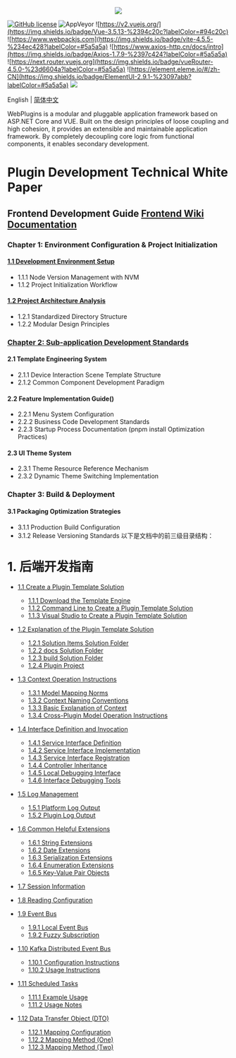<p align="center" dir="auto">
  <a href="https://opensource.ganweicloud.com" rel="nofollow">
    <img style="max-width:100%;" src="https://github.com/ganweisoft/WebPlugins/blob/main/src/logo.jpg">
  </a>
</p>

[![GitHub license](https://camo.githubusercontent.com/5eaf3ed8a7e8ccb15c21d967b8635ac79e8b1865da3a5ccf78d2572a3e10738a/68747470733a2f2f696d672e736869656c64732e696f2f6769746875622f6c6963656e73652f646f746e65742f6173706e6574636f72653f636f6c6f723d253233306230267374796c653d666c61742d737175617265)](https://github.com/ganweisoft/WebPlugins/blob/main/LICENSE) ![AppVeyor](https://ci.appveyor.com/api/projects/status/v8gfh6pe2u2laqoa?svg=true) ![https://v2.vuejs.org/](https://img.shields.io/badge/Vue-3.5.13-%2394c20c?labelColor=#94c20c) ![https://www.webpackjs.com](https://img.shields.io/badge/vite-4.5.5-%234ec428?labelColor=#5a5a5a) ![https://www.axios-http.cn/docs/intro](https://img.shields.io/badge/Axios-1.7.9-%2397c424?labelColor=#5a5a5a) ![https://next.router.vuejs.org](https://img.shields.io/badge/vueRouter-4.5.0-%23d6604a?labelColor=#5a5a5a) ![https://element.eleme.io/#/zh-CN](https://img.shields.io/badge/ElementUI-2.9.1-%23097abb?labelColor=#5a5a5a) ![](https://img.shields.io/badge/join-discord-infomational)

English | [简体中文](README-CN.md)

WebPlugins is a modular and pluggable application framework based on ASP.NET Core and VUE. Built on the design principles of loose coupling and high cohesion, it provides an extensible and maintainable application framework. By completely decoupling core logic from functional components, it enables secondary development.

# Plugin Development Technical White Paper

## Frontend Development Guide [Frontend Wiki Documentation](https://github.com/ganweisoft/WebPlugins/wiki/front%E2%80%90end.README.zh%E2%80%90cn)

### Chapter 1: Environment Configuration & Project Initialization
#### [1.1 Development Environment Setup](https://github.com/ganweisoft/WebPlugins/wiki/front%E2%80%90end#1-install-using-nvm)
- 1.1.1 Node Version Management with NVM
- 1.1.2 Project Initialization Workflow

#### [1.2 Project Architecture Analysis](https://github.com/ganweisoft/WebPlugins/wiki/front%E2%80%90end#2-project-structure-description)
- 1.2.1 Standardized Directory Structure
- 1.2.2 Modular Design Principles

### [Chapter 2: Sub-application Development Standards](https://github.com/ganweisoft/WebPlugins/wiki/front%E2%80%90end.README#3-sub-application-development)
#### 2.1 Template Engineering System
- 2.1.1 Device Interaction Scene Template Structure
- 2.1.2 Common Component Development Paradigm

#### 2.2 Feature Implementation Guide()
- 2.2.1 Menu System Configuration
- 2.2.2 Business Code Development Standards
- 2.2.3 Startup Process Documentation (pnpm install Optimization Practices)

#### 2.3 UI Theme System
- 2.3.1 Theme Resource Reference Mechanism
- 2.3.2 Dynamic Theme Switching Implementation

### Chapter 3: Build & Deployment
#### 3.1 Packaging Optimization Strategies
- 3.1.1 Production Build Configuration
- 3.1.2 Release Versioning Standards
以下是文档中的前三级目录结构：

# 1. 后端开发指南

- [1.1 Create a Plugin Template Solution](https://github.com/ganweisoft/WebPlugins/wiki/back%E2%80%90end%E2%80%90CN#11-%E5%88%9B%E5%BB%BA%E6%8F%92%E4%BB%B6%E6%A8%A1%E6%9D%BF%E8%A7%A3%E5%86%B3%E6%96%B9%E6%A1%88)
  - [1.1.1 Download the Template Engine](https://github.com/ganweisoft/WebPlugins/wiki/back%E2%80%90end%E2%80%90CN#111-%E4%B8%8B%E8%BD%BD%E6%A8%A1%E6%9D%BF%E5%BC%95%E6%93%8E)
  - [1.1.2 Command Line to Create a Plugin Template Solution](https://github.com/ganweisoft/WebPlugins/wiki/back%E2%80%90end%E2%80%90CN#112-%E5%91%BD%E4%BB%A4%E8%A1%8C%E5%88%9B%E5%BB%BA%E6%8F%92%E4%BB%B6%E6%A8%A1%E6%9D%BF%E8%A7%A3%E5%86%B3%E6%96%B9%E6%A1%88)
  - [1.1.3 Visual Studio to Create a Plugin Template Solution](https://github.com/ganweisoft/WebPlugins/wiki/back%E2%80%90end%E2%80%90CN#113-visualstudio%E5%88%9B%E5%BB%BA%E6%8F%92%E4%BB%B6%E6%A8%A1%E6%9D%BF%E8%A7%A3%E5%86%B3%E6%96%B9%E6%A1%88)

- [1.2 Explanation of the Plugin Template Solution](https://github.com/ganweisoft/WebPlugins/wiki/back%E2%80%90end%E2%80%90CN#12-%E6%8F%92%E4%BB%B6%E6%A8%A1%E6%9D%BF%E8%A7%A3%E5%86%B3%E6%96%B9%E6%A1%88%E8%AF%B4%E6%98%8E)
  - [1.2.1 Solution Items Solution Folder](https://github.com/ganweisoft/WebPlugins/wiki/back%E2%80%90end%E2%80%90CN#121-solution-items%E8%A7%A3%E5%86%B3%E6%96%B9%E6%A1%88%E6%96%87%E4%BB%B6%E5%A4%B9)
  - [1.2.2 docs Solution Folder](https://github.com/ganweisoft/WebPlugins/wiki/back%E2%80%90end%E2%80%90CN#122-docs%E8%A7%A3%E5%86%B3%E6%96%B9%E6%A1%88%E6%96%87%E4%BB%B6%E5%A4%B9)
  - [1.2.3 build Solution Folder](https://github.com/ganweisoft/WebPlugins/wiki/back%E2%80%90end%E2%80%90CN#123-build%E8%A7%A3%E5%86%B3%E6%96%B9%E6%A1%88%E6%96%87%E4%BB%B6%E5%A4%B9)
  - [1.2.4 Plugin Project](https://github.com/ganweisoft/WebPlugins/wiki/back%E2%80%90end%E2%80%90CN#124-%E6%8F%92%E4%BB%B6%E9%A1%B9%E7%9B%AE)

- [1.3 Context Operation Instructions](https://github.com/ganweisoft/WebPlugins/wiki/back%E2%80%90end%E2%80%90CN#13-%E4%B8%8A%E4%B8%8B%E6%96%87%E6%93%8D%E4%BD%9C%E8%AF%B4%E6%98%8E)
  - [1.3.1 Model Mapping Norms](https://github.com/ganweisoft/WebPlugins/wiki/back%E2%80%90end%E2%80%90CN#131-%E6%A8%A1%E5%9E%8B%E6%98%A0%E5%B0%84%E8%A7%84%E8%8C%83)
  - [1.3.2 Context Naming Conventions](https://github.com/ganweisoft/WebPlugins/wiki/back%E2%80%90end%E2%80%90CN#132-%E4%B8%8A%E4%B8%8B%E6%96%87%E5%91%BD%E5%90%8D%E8%A7%84%E8%8C%83)
  - [1.3.3 Basic Explanation of Context](https://github.com/ganweisoft/WebPlugins/wiki/back%E2%80%90end%E2%80%90CN#133-%E4%B8%8A%E4%B8%8B%E6%96%87%E5%9F%BA%E6%9C%AC%E8%AF%B4%E6%98%8E)
  - [1.3.4 Cross-Plugin Model Operation Instructions](https://github.com/ganweisoft/WebPlugins/wiki/back%E2%80%90end%E2%80%90CN#134-%E8%B7%A8%E6%8F%92%E4%BB%B6%E6%A8%A1%E5%9E%8B%E6%93%8D%E4%BD%9C%E8%AF%B4%E6%98%8E)

- [1.4 Interface Definition and Invocation](https://github.com/ganweisoft/WebPlugins/wiki/back%E2%80%90end%E2%80%90CN#14-%E6%8E%A5%E5%8F%A3%E5%AE%9A%E4%B9%89%E5%8F%8A%E8%B0%83%E7%94%A8)
  - [1.4.1 Service Interface Definition](https://github.com/ganweisoft/WebPlugins/wiki/back%E2%80%90end%E2%80%90CN#141-%E6%9C%8D%E5%8A%A1%E6%8E%A5%E5%8F%A3%E5%AE%9A%E4%B9%89)
  - [1.4.2 Service Interface Implementation](https://github.com/ganweisoft/WebPlugins/wiki/back%E2%80%90end%E2%80%90CN#142-%E6%9C%8D%E5%8A%A1%E6%8E%A5%E5%8F%A3%E5%AE%9E%E7%8E%B0)
  - [1.4.3 Service Interface Registration](https://github.com/ganweisoft/WebPlugins/wiki/back%E2%80%90end%E2%80%90CN#143-%E6%9C%8D%E5%8A%A1%E6%8E%A5%E5%8F%A3%E6%B3%A8%E5%86%8C)
  - [1.4.4 Controller Inheritance](https://github.com/ganweisoft/WebPlugins/wiki/back%E2%80%90end%E2%80%90CN#144-%E6%8E%A7%E5%88%B6%E5%99%A8%E7%BB%A7%E6%89%BF)
  - [1.4.5 Local Debugging Interface](https://github.com/ganweisoft/WebPlugins/wiki/back%E2%80%90end%E2%80%90CN#145-%E6%9C%AC%E5%9C%B0%E8%B0%83%E8%AF%95%E6%8E%A5%E5%8F%A3)
  - [1.4.6 Interface Debugging Tools](https://github.com/ganweisoft/WebPlugins/wiki/back%E2%80%90end%E2%80%90CN#146-%E6%8E%A5%E5%8F%A3%E8%B0%83%E8%AF%95%E5%B7%A5%E5%85%B7)

- [1.5 Log Management](https://github.com/ganweisoft/WebPlugins/wiki/back%E2%80%90end%E2%80%90CN#15-%E6%97%A5%E5%BF%97%E7%AE%A1%E7%90%86)
  - [1.5.1 Platform Log Output](https://github.com/ganweisoft/WebPlugins/wiki/back%E2%80%90end%E2%80%90CN#151-%E5%B9%B3%E5%8F%B0%E6%97%A5%E5%BF%97%E8%BE%93%E5%87%BA)
  - [1.5.2 Plugin Log Output](https://github.com/ganweisoft/WebPlugins/wiki/back%E2%80%90end%E2%80%90CN#152-%E6%8F%92%E4%BB%B6%E6%97%A5%E5%BF%97%E8%BE%93%E5%87%BA)

- [1.6 Common Helpful Extensions](https://github.com/ganweisoft/WebPlugins/wiki/back%E2%80%90end%E2%80%90CN#16-%E5%B8%B8%E7%94%A8%E5%B8%AE%E5%8A%A9%E6%89%A9%E5%B1%95)
  - [1.6.1 String Extensions](https://github.com/ganweisoft/WebPlugins/wiki/back%E2%80%90end%E2%80%90CN#161-%E5%AD%97%E7%AC%A6%E4%B8%B2%E6%89%A9%E5%B1%95)
  - [1.6.2 Date Extensions](https://github.com/ganweisoft/WebPlugins/wiki/back%E2%80%90end%E2%80%90CN#162-%E6%97%A5%E6%9C%9F%E6%89%A9%E5%B1%95)
  - [1.6.3 Serialization Extensions](https://github.com/ganweisoft/WebPlugins/wiki/back%E2%80%90end%E2%80%90CN#163-%E5%BA%8F%E5%88%97%E5%8C%96%E6%89%A9%E5%B1%95)
  - [1.6.4 Enumeration Extensions](https://github.com/ganweisoft/WebPlugins/wiki/back%E2%80%90end%E2%80%90CN#164-%E6%9E%9A%E4%B8%BE%E6%89%A9%E5%B1%95)
  - [1.6.5 Key-Value Pair Objects](https://github.com/ganweisoft/WebPlugins/wiki/back%E2%80%90end%E2%80%90CN#165-%E9%94%AE%E5%80%BC%E5%AF%B9%E5%AF%B9%E8%B1%A1)

- [1.7 Session Information](https://github.com/ganweisoft/WebPlugins/wiki/back%E2%80%90end%E2%80%90CN#17-%E4%BC%9A%E8%AF%9D%E4%BF%A1%E6%81%AF)
- [1.8 Reading Configuration](https://github.com/ganweisoft/WebPlugins/wiki/back%E2%80%90end%E2%80%90CN#18-%E8%AF%BB%E5%8F%96%E9%85%8D%E7%BD%AE)
- [1.9 Event Bus](https://github.com/ganweisoft/WebPlugins/wiki/back%E2%80%90end%E2%80%90CN#19-%E4%BA%8B%E4%BB%B6%E6%80%BB%E7%BA%BF)
  - [1.9.1 Local Event Bus](https://github.com/ganweisoft/WebPlugins/wiki/back%E2%80%90end%E2%80%90CN#191-%E6%9C%AC%E5%9C%B0%E4%BA%8B%E4%BB%B6%E6%80%BB%E7%BA%BF)
  - [1.9.2 Fuzzy Subscription](https://github.com/ganweisoft/WebPlugins/wiki/back%E2%80%90end%E2%80%90CN#192-%E6%A8%A1%E7%B3%8A%E8%AE%A2%E9%98%85)
- [1.10 Kafka Distributed Event Bus](https://github.com/ganweisoft/WebPlugins/wiki/back%E2%80%90end%E2%80%90CN#110-kafka%E5%88%86%E5%B8%83%E5%BC%8F%E4%BA%8B%E4%BB%B6%E6%80%BB%E7%BA%BF)
  - [1.10.1 Configuration Instructions](https://github.com/ganweisoft/WebPlugins/wiki/back%E2%80%90end%E2%80%90CN#1101-%E9%85%8D%E7%BD%AE%E8%AF%B4%E6%98%8E)
  - [1.10.2 Usage Instructions](https://github.com/ganweisoft/WebPlugins/wiki/back%E2%80%90end%E2%80%90CN#1102-%E4%BD%BF%E7%94%A8%E8%AF%B4%E6%98%8E)
- [1.11 Scheduled Tasks](https://github.com/ganweisoft/WebPlugins/wiki/back%E2%80%90end%E2%80%90CN#111-%E5%AE%9A%E6%97%B6%E4%BB%BB%E5%8A%A1)
  - [1.11.1 Example Usage](https://github.com/ganweisoft/WebPlugins/wiki/back%E2%80%90end%E2%80%90CN#1111-%E4%BD%BF%E7%94%A8%E7%A4%BA%E4%BE%8B)
  - [1.11.2 Usage Notes](https://github.com/ganweisoft/WebPlugins/wiki/back%E2%80%90end%E2%80%90CN#1112-%E4%BD%BF%E7%94%A8%E6%B3%A8%E6%84%8F)
- [1.12 Data Transfer Object (DTO)](https://github.com/ganweisoft/WebPlugins/wiki/back%E2%80%90end%E2%80%90CN#112-%E6%95%B0%E6%8D%AE%E8%BD%AC%E6%8D%A2%E5%AF%B9%E8%B1%A1dto)
  - [1.12.1 Mapping Configuration](https://github.com/ganweisoft/WebPlugins/wiki/back%E2%80%90end%E2%80%90CN#1121-%E6%98%A0%E5%B0%84%E9%85%8D%E7%BD%AE)
  - [1.12.2 Mapping Method (One)](https://github.com/ganweisoft/WebPlugins/wiki/back%E2%80%90end%E2%80%90CN#1122-%E6%98%A0%E5%B0%84%E6%96%B9%E5%BC%8F%E4%B8%80)
  - [1.12.3 Mapping Method (Two)](https://github.com/ganweisoft/WebPlugins/wiki/back%E2%80%90end%E2%80%90CN#1123-%E6%98%A0%E5%B0%84%E6%96%B9%E5%BC%8F%E4%BA%8C)
